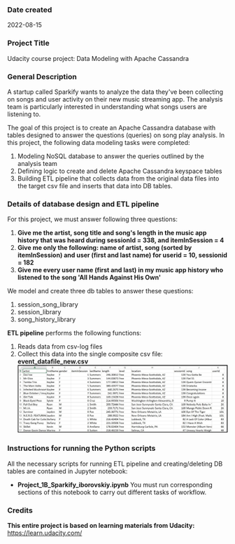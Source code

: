 ### Date created
2022-08-15


### Project Title
Udacity course project: Data Modeling with Apache Cassandra


### General Description
A startup called Sparkify wants to analyze the data they've been collecting on songs and user activity on their new music streaming app.
The analysis team is particularly interested in understanding what songs users are listening to.

The goal of this project is to create an Apache Cassandra database with tables designed to answer the questions (queries) on song play analysis.
In this project, the following data modeling tasks were completed:
1. Modeling NoSQL database to answer the queries outlined by the analysis team
2. Defining logic to create and delete Apache Cassandra keyspace tables
3. Building ETL pipeline that collects data from the original data files into the target csv file and inserts that data into DB tables.


### Details of database design and ETL pipeline
For this project, we must answer following three questions:
1. **Give me the artist, song title and song's length in the music app history that was heard during sessionId = 338, and itemInSession = 4**
2. **Give me only the following: name of artist, song (sorted by itemInSession) and user (first and last name) for userid = 10, sessionid = 182**
3. **Give me every user name (first and last) in my music app history who listened to the song 'All Hands Against His Own'**

We model and create three db tables to answer these questions:
1. session_song_library
2. session_library
3. song_history_library

**ETL pipeline** performs the following functions:
1. Reads data from csv-log files
2. Collect this data into the single composite csv file: **event_datafile_new.csv**
![Example of the song play events log file](/images/image_event_datafile_new.jpg "Example of the song play events log file")


### Instructions for running the Python scripts
All the necessary scripts for running ETL pipeline and creating/deleting DB tables are contained in Jupyter notebook:
- **Project_1B_Sparkify_iborovskiy.ipynb**
You must run corresponding sections of this notebook to carry out different tasks of workflow.


### Credits
**This entire project is based on learning materials from Udacity:**
https://learn.udacity.com/

